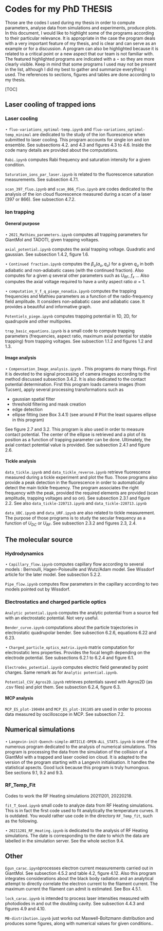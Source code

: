 # Codes for my PhD THESIS

Those are the codes I used during my thesis in order to compute parameters, analyse data from simulations and experiments, produce plots. In this document, I would like to highlight some of the programs according to their particular relevance. It is appropriate in the case the program deals with a very important feature of my thesis, and is clear and can serve as an example or for a discussion. A program can also be highlighted because it is related to a critical point or a new aspect that our team is not familiar with. The featured highlighted programs are indicated with a $\star$ so they are more clearly visible. Keep in mind that some programs I used may not be present in the list, although I did my best to gather and summarize everything I used. The references to sections, figures and tables are done according to my thesis.

[TOC]

## Laser cooling of trapped ions

### Laser cooling

$\star$ `fluo-variations_optimal-temp.ipynb` and `fluo-variations_optimal-temp_minimal` are dedicated to the study of the ion fluorescence when submitted to laser cooling. This program accounts for single ion and ion ensemble. See subsections 4.2. and 4.3 and figures 4.3 to 4.6. Inside the code many details are provided about the computations.

```Rabi.ipynb``` computes Rabi frequency and saturation intensity for a given condition.

```Saturation_ions_par_laser.ipynb``` is related to the fluorescence saturation measurements. See subsection 4.7.1.

```scan_397_fluo.ipynb``` and ```scan_866_fluo.ipynb``` are codes dedicated to the analysis of the ion cloud fluorescence measured during a scan of a laser (397 or 866). See subsection 4.7.2.

### Ion trapping

#### General purpose

$\star$ ```2021_Mathieu_parameters.ipynb``` computes all trapping parameters for GiantMol and TADOTI, given trapping voltages.

```axial_potential.ipynb``` computes the axial trapping voltage. Quadratic and gaussian. See subsection 1.4.2, figure 1.6.

$\star$ ```Continued fraction.ipynb``` computes the $\beta_u(a_u,q_u)$ for a given $q_u$ in both adiabatic and non-adiabatic cases (with the continued fraction). Also computes for a given $q$ several other parameters such as $U_{RF}$, $f_x$ ... Also computes the axial voltage required to have a unity aspect ratio $\alpha = 1$.

$\star$ ```computation_V_f_q_piege_nonadia.ipynb``` computes the trapping frequencies and Mathieu parameters as a function of the radio-frequency field amplitude. It considers non-adiabatic case and adiabatic case. It provides a beautiful and informative graph.

`Potentiels_piege.ipynb` computes trapping potential in 1D, 2D, for quadrupole and other multipoles.

```trap_basic_equations.ipynb``` is a small code to compute trapping parameters (frequencies, aspect ratio, maximum axial potential for stable trapping) from trapping voltages. See subsection 1.1.2 and figures 1.2 and 1.3.

#### Image analysis

$\star$ `Compensation_Image_analysis.ipynb` . This programs do many things. First it is devoted to the signal processing of camera images according to the method discussed subsection 3.4.2. It is also dedicated to the contact potential determination. First this program loads camera images (from Tucsen), apply several processing transformations such as

- gaussian spatial filter
- threshold filtering and mask creation
- edge detection
- ellipse fitting (see Box 3.4.1) (see around # Plot the least squares ellipse in this program)

See figure 2.7 and 3.2. This program is also used in order to measure contact potential. The center of the ellipse is retrieved and a plot of its position as a function of trapping parameter can be done. Ultimately, the axial contact potential value is provided. See subsection 2.4.1 and figure 2.6.

#### Tickle analysis

`data_tickle.ipynb` and `data_tickle_reverse.ipynb` retrieve fluorescence measured during a tickle experiment and plot the fluo. Those programs also provide a peak detection in the fluorescence in order to automatically detect the main tickle frequency. The program associates the right frequency with the peak, provided the required elements are provided (scan amplitude, trapping voltages and so on). See subsection 2.3.1 and figure 2.2. See also ```data_tickle-220713.ipynb``` and ```data_tickle-220713.ipynb```

`data_UDC.ipynb` and `data_URF.ipynb` are also related to tickle measurement. The purpose of those programs is to study the secular frequency as a function of $U_{DC}$ or $U_{RF}$. See subsection 2.3.2 and figures 2.3, 2.4.

## The molecular source

### Hydrodynamics

$\star$ ```Capillary_flow.ipynb``` computes capillary flow according to several models : Bernoulli, Hagen-Poiseuille and Wutz/Adam model. See Wissdorf article for the later model. See subsection 5.2.2.

```Pipe_flow.ipynb``` computes flow parameters in the capillary according to two models pointed out by Wissdorf.

### Electrostatics and charged particle optics

```Analytic potential.ipynb``` computes the analytic potential from a source fed with an electrostatic potential. Not very useful.

```Bender_curve.ipynb``` computations about the particle trajectories in electrostatic quadrupolar bender. See subsection 6.2.6, equations 6.22 and 6.23.

$\star$ `Charged_particle_optics_matrix.ipynb` matrix computation for electrostatic lens properties. Provides the focal length depending on the electrode potential. See subsections 6.2.1 to 6.2.4 and figure 6.1.

`Electrodes_potential.ipynb` computes electric field generated by point charges. Same remark as for `Analytic potential.ipynb`.

```Potential_CSV_Agros2D.ipynb``` retrieves potentials saved with Agros2D (as .csv files) and plot them. See subsection 6.2.4, figure 6.3.

#### MCP analysis

`MCP_ES_plot-190404` and `MCP_ES_plot-191105` are used in order to process data measured by oscilloscope in MCP. See subsection 7.2.

## Numerical simulations

$\star$ `Langevin-init-Quench-simple-ARTICLE-OPEN-ALL_STATS.ipynb` is one of the numerous program dedicated to the analysis of numerical simulations. This program is processing the data from the simulation of the collision of a GiantMol with a trapped and laser cooled ion cloud. It is adapted to the version of the program starting with a Langevin initialisation. It handles the statistical apsects. Good luck because this program is truly humongous. See sections 9.1, 9.2 and 9.3.

### RF_Temp_Fit

Codes to work the RF Heating simulations 20211201, 20220218.

`fit_T_Good.ipynb` small code to analyze data from RF Heating simulations. This is in fact the first code used to fit analytically the temperature curves. It is outdated. You would rather use code in the directory `RF_Temp_fit`, such as the following.

$\star$ `20211201_RF_Heating.ipynb` is dedicated to the analysis of RF Heating simulations. The date is corresponding to the date to which the data are labelled in the simulation server.  See the whole section 9.4.

## Other

`Egun_carac.ipynb`processes electron current measurements carried out in GiantMol. See subsection 4.5.2 and table 4.2, figure 4.12. Also this program integrates considerations about the black body radiation and an analytical attempt to directly correlate the electron current to the filament current. The maximum current the filament can admit is estimated. See Box 4.5.1.

`lock_carac.ipynb` is intended to process laser intensities measured with photodiodes in and out the doubling cavity. See subsection 4.4.3 and figures 4.9 and 4.10.

`MB-distribution.ipynb` just works out Maxwell-Boltzmann distribution and produces some figures, along with numerical values for given conditions..
